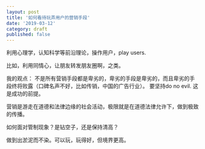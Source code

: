 ```yaml
---
layout: post
title: '如何看待玩弄用户的营销手段'
date: '2019-03-12'
category: draft
published: false
---
```


利用心理学，认知科学等前沿理论，操作用户，play users.

比如，利用同情心，让朋友转发朋友圈啊，之类。

我的观点：
不是所有营销手段都是卑劣的，卑劣的手段是卑劣的，而且卑劣的手段终将败露（口碑名声不好，比如传销，中国的广告行业）。
要坚持do no evil. 这是成功的前提。

营销是游走在道德和法律边缘的社会活动，极限就是在道德法律允许下，做到极致的传播。

如何面对管制现象？是钻空子，还是保持清高？

做到出淤泥而不染。可以玩，玩得好，但境界更高。
